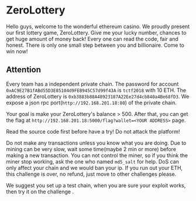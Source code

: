 # ZeroLottery

Hello guys, welcome to the wonderful ethereum casino. We proudly present our first lottery game, ZeroLottery. Give me your lucky number, chances to get huge amount of money back! Every one can read the code, fair and honest. There is only one small step between you and billionaire. Come to win now!

## Attention
Every team has a independent private chain. The password for account `0xAC9E27B1fABd55D3E85104d9FEB945C57d99f43A` is `tctf2018` with 10 ETH. The address of ZeroLottery is `0xb3883b88A48923187A22Ee27d4cb840a4Be68fD3`. We expose a json rpc port(`http://192.168.201.18:80`) of the private chain.

Your goal is make your ZeroLottery's balance > 500. After that, you can get the flag at `http://192.168.201.18:5000/flag?wallet=<YOUR ADDRESS>` page.

Read the source code first before have a try! Do not attack the platform!

Do not make any transactions unless you know what you are doing. Due to mining can be very slow, wait some time(maybe 2 min or more) before making a new transaction. You can not control the miner, so if you think the miner stop working, ask the one who named `md5_salt` for help. DoS can only affect your chain and we would ban your ip. If you run out your ETH, this challenge is over, no refund, just move to other challenges please.

We suggest you set up a test chain, when you are sure your exploit works, then try it on the challenge .
